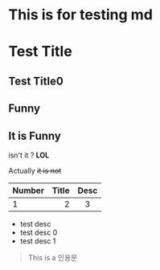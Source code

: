 # This is for testing md


Test Title
==========
Test Title0
-----------

Funny
-----
It is **Funny**
---
isn't it ? **LOL**

Actually ~~it is not~~

|Number|Title|Desc|
|:-----|----:|:--:|
|1     |2    |3   |


* test desc
* test desc 0 
* test desc 1

> This is a 인용문
